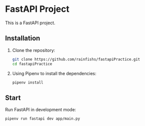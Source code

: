 # FastAPI Project

This is a FastAPI project.

## Installation

1. Clone the repository:
    ```bash
    git clone https://github.com/rainfishs/fastapiPractice.git
    cd fastapiPractice
    ```

2. Using Pipenv to install the dependencies:
    ```bash
    pipenv install
    ```
## Start
Run FastAPI in development mode:
```bash
pipenv run fastapi dev app/main.py
```